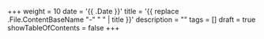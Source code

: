 +++
weight = 10
date = '{{ .Date }}'
title = '{{ replace .File.ContentBaseName "-" " " | title }}'
description = ""
tags = []
draft = true
showTableOfContents = false
+++
